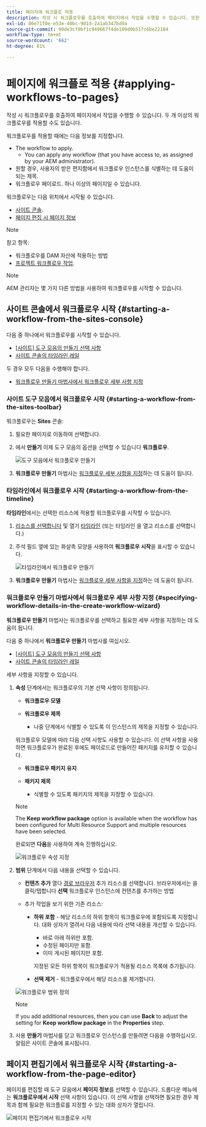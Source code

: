 ```yaml
---
title: 페이지에 워크플로 적용
description: 작성 시 워크플로우를 호출하여 페이지에서 작업을 수행할 수 있습니다. 또한 둘 이상의 워크플로우를 적용할 수도 있습니다.
exl-id: 86e71f0e-e53e-40bc-901d-2a1ab347bd0a
source-git-commit: 90de3cf9bf1c949667f4de109d0b517c6be22184
workflow-type: tm+mt
source-wordcount: '662'
ht-degree: 81%

---
```


# 페이지에 워크플로 적용 {#applying-workflows-to-pages}

작성 시 워크플로우를 호출하여 페이지에서 작업을 수행할 수 있습니다. 두 개 이상의 워크플로우를 적용할 수도 있습니다.

워크플로우를 적용할 때에는 다음 정보를 지정합니다.

* The workflow to apply.
   * You can apply any workflow (that you have access to, as assigned by your AEM administrator).
* 원할 경우, 사용자의 받은 편지함에서 워크플로우 인스턴스를 식별하는 데 도움이 되는 제목.
* 워크플로우 페이로드. 하나 이상의 페이지일 수 있습니다.

워크플로우는 다음 위치에서 시작될 수 있습니다.

* [사이트 콘솔](#starting-a-workflow-from-the-sites-console).
* [페이지 편집 시 페이지 정보](#starting-a-workflow-from-the-page-editor)

>[!NOTE]
>
>참고 항목:
>
>* 워크플로우를 DAM 자산에 적용하는 방법
>* [프로젝트 워크플로우 작업](/help/sites-cloud/authoring/projects/workflows.md).


<!-- 
>* [How to apply workflows to DAM assets](/help/assets/assets-workflow.md).
>* [Working with Project Workflows](/help/sites-cloud/authoring/projects/workflows.md).
-->

>[!NOTE]
>
>AEM 관리자는 몇 가지 다른 방법을 사용하여 워크플로우를 시작할 수 있습니다.

<!-- 
>AEM administrators can [start workflows using several other methods](/help/sites-administering/workflows-starting.md).
-->

## 사이트 콘솔에서 워크플로우 시작 {#starting-a-workflow-from-the-sites-console}

다음 중 하나에서 워크플로우를 시작할 수 있습니다.

* [[사이트] 도구 모음의 만들기 선택 사항](#starting-a-workflow-from-the-sites-toolbar)
* [사이트 콘솔의 타임라인 레일](#starting-a-workflow-from-the-timeline)

두 경우 모두 다음을 수행해야 합니다.

* [워크플로우 만들기 마법사에서 워크플로우 세부 사항 지정](#specifying-workflow-details-in-the-create-workflow-wizard)

### 사이트 도구 모음에서 워크플로우 시작 {#starting-a-workflow-from-the-sites-toolbar}

워크플로우는 **Sites** 콘솔:

1. 필요한 페이지로 이동하여 선택합니다.

1. 에서 **만들기** 이제 도구 모음의 옵션을 선택할 수 있습니다 **워크플로우**.

   ![도구 모음에서 워크플로우 만들기](/help/sites-cloud/authoring/assets/workflows-create-from-toolbar.png)

1. **워크플로우 만들기** 마법사는 [워크플로우 세부 사항을 지정](#specifying-workflow-details-in-the-create-workflow-wizard)하는 데 도움이 됩니다.

### 타임라인에서 워크플로우 시작 {#starting-a-workflow-from-the-timeline}

**타임라인**&#x200B;에서는 선택한 리소스에 적용할 워크플로우를 시작할 수 있습니다.

1. [리소스를 선택합니다](/help/sites-cloud/authoring/getting-started/basic-handling.md#viewing-and-selecting-resources) 및 열기 [타임라인](/help/sites-cloud/authoring/getting-started/basic-handling.md#timeline) (또는 타임라인 을 열고 리소스를 선택합니다.)
1. 주석 필드 옆에 있는 화살촉 모양을 사용하여 **워크플로우 시작**&#x200B;을 표시할 수 있습니다.

   ![타임라인에서 워크플로우 만들기](/help/sites-cloud/authoring/assets/workflows-create-from-timeline.png)

1. **워크플로우 만들기** 마법사는 [워크플로우 세부 사항을 지정](#specifying-workflow-details-in-the-create-workflow-wizard)하는 데 도움이 됩니다.

### 워크플로우 만들기 마법사에서 워크플로우 세부 사항 지정 {#specifying-workflow-details-in-the-create-workflow-wizard}

**워크플로우 만들기** 마법사는 워크플로우를 선택하고 필요한 세부 사항을 지정하는 데 도움이 됩니다.

다음 중 하나에서 **워크플로우 만들기** 마법사를 여십시오.

* [[사이트] 도구 모음의 만들기 선택 사항](#starting-a-workflow-from-the-sites-toolbar)
* [사이트 콘솔의 타임라인 레일](#starting-a-workflow-from-the-timeline)

세부 사항을 지정할 수 있습니다.

1. **속성** 단계에서는 워크플로우의 기본 선택 사항이 정의됩니다.

   * **워크플로우 모델**
   * **워크플로우 제목**

      * 나중 단계에서 식별할 수 있도록 이 인스턴스의 제목을 지정할 수 있습니다.

   워크플로우 모델에 따라 다음 선택 사항도 사용할 수 있습니다. 이 선택 사항을 사용하면 워크플로우가 완료된 후에도 페이로드로 만들어진 패키지를 유지할 수 있습니다.

   * **워크플로우 패키지 유지**
   * **패키지 제목**

      * 식별할 수 있도록 패키지의 제목을 지정할 수 있습니다.
   >[!NOTE]
   >
   >The **Keep workflow package** option is available when the workflow has been configured for Multi Resource Support and multiple resources have been selected.

   <!--
   >The **Keep workflow package** option is available when the workflow has been configured for [Multi Resource Support](/help/sites-developing/workflows-models.md#configuring-a-workflow-for-multi-resource-support) and multiple resources have been selected.
   -->

   완료되면 **다음**&#x200B;을 사용하여 계속 진행하십시오.

   ![워크플로우 속성 지정](/help/sites-cloud/authoring/assets/workflows-properties.png)

1. **범위** 단계에서 다음 내용을 선택할 수 있습니다.

   * **컨텐츠 추가** 열다 [경로 브라우저](/help/sites-cloud/authoring/fundamentals/environment-tools.md#path-browser) 추가 리소스를 선택합니다. 브라우저에서는 을 클릭/탭합니다 **선택** 워크플로우 인스턴스에 컨텐츠를 추가하는 방법

   * 추가 작업을 보기 위한 기존 리소스:

      * **하위 포함** - 해당 리소스의 하위 항목이 워크플로우에 포함되도록 지정합니다.
 대화 상자가 열려서 다음 내용에 따라 선택 내용을 개선할 수 있습니다.

         * 바로 아래 하위만 포함.
         * 수정된 페이지만 포함.
         * 이미 게시된 페이지만 포함.

         지정된 모든 하위 항목이 워크플로우가 적용될 리소스 목록에 추가됩니다.

      * **선택 제거** - 워크플로우에서 해당 리소스를 제거합니다.

   ![워크플로우 범위 정의](/help/sites-cloud/authoring/assets/workflows-scope.png)

   >[!NOTE]
   >
   >If you add additional resources, then you can use **Back** to adjust the setting for **Keep workflow package** in the **Properties** step.

1. 사용 **만들기** 마법사를 닫고 워크플로우 인스턴스를 만들려면 다음을 수행하십시오. 알림은 사이트 콘솔에 표시됩니다.

## 페이지 편집기에서 워크플로우 시작 {#starting-a-workflow-from-the-page-editor}

페이지를 편집할 때 도구 모음에서 **페이지 정보**&#x200B;를 선택할 수 있습니다. 드롭다운 메뉴에는 **워크플로우에서 시작** 선택 사항이 있습니다. 이 선택 사항을 선택하면 필요한 경우 제목과 함께 필요한 워크플로를 지정할 수 있는 대화 상자가 열립니다.

![페이지 편집기에서 워크플로우 시작](/help/sites-cloud/authoring/assets/workflows-create-page-editor.png)
